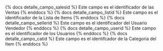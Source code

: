 {% docs detalle_campo_salesid %}
Este campo es el identificador de las Ventas
{% enddocs %}
{% docs detalle_campo_listid %}
Este campo es el identificador de la Lista de Items
{% enddocs %}
{% docs detalle_campo_sellerid %}
Este campo es el identificador del Usuario Vendedor
{% enddocs %}
{% docs detalle_campo_userid %}
Este campo es el identificador de los Usuarios
{% enddocs %}
{% docs detalle_campo_catid %}
Este campo es el identifcador de la Categoria del Item
{% enddocs %}
